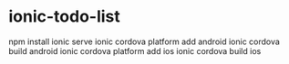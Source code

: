 # ionic-todo-list

npm install
ionic serve
ionic cordova platform add android
ionic cordova build android
ionic cordova platform add ios
ionic cordova build ios

